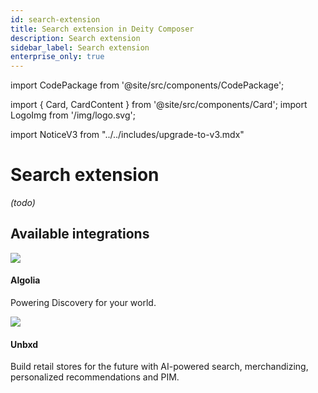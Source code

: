 ```yaml
---
id: search-extension
title: Search extension in Deity Composer
description: Search extension
sidebar_label: Search extension
enterprise_only: true
---
```


import CodePackage from '@site/src/components/CodePackage';

import { Card, CardContent } from '@site/src/components/Card';
import LogoImg from '/img/logo.svg';

import NoticeV3 from "../../includes/upgrade-to-v3.mdx"

# Search extension

<CodePackage name="@deity/falcon-search-extension" />

_(todo)_

## Available integrations

<div className="flex">
  <Card to="/integrations/algolia">
    <div className="round-icon">
      <img src="/img/icons/algolia.svg" />
    </div>
    <h4>Algolia</h4>
    <p>
      Powering Discovery for your world.
    </p>
  </Card>
   <Card to="/integrations/unbxd">
    <div className="round-icon">
      <img src="/img/icons/unbxd.svg" />
    </div>
    <h4>Unbxd</h4>
    <p>Build retail stores for the future with AI-powered search, merchandizing, personalized recommendations and PIM.</p>
  </Card>
</div>
